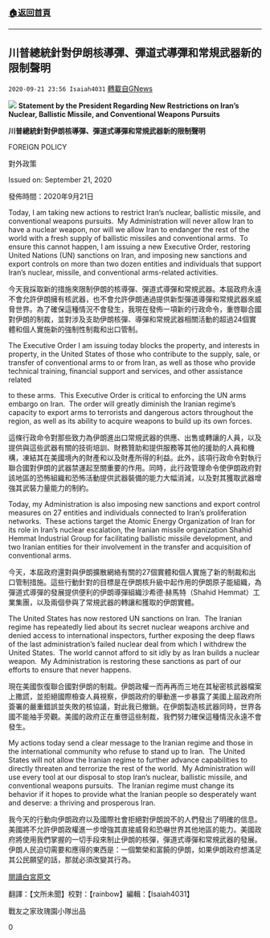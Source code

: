 ###  [:house:返回首頁](https://github.com/ourhimalayas/txt)
---

## 川普總統針對伊朗核導彈、彈道式導彈和常規武器新的限制聲明
`2020-09-21 23:56 Isaiah4031` [轉載自GNews](https://gnews.org/zh-hant/375750/)

![](https://s3.amazonaws.com/gnews-media-offload/wp-content/uploads/2020/09/21231908/WH-20200921-Iran-photo169.png)
**Statement by the President Regarding New Restrictions on Iran’s Nuclear, Ballistic Missile, and Conventional Weapons Pursuits**

**川普總統針對伊朗核導彈、彈道式導彈和常規武器新的限制聲明**

FOREIGN POLICY

對外政策

Issued on: September 21, 2020

發佈時間：2020年9月21日

Today, I am taking new actions to restrict Iran’s nuclear, ballistic missile, and conventional weapons pursuits.  My Administration will never allow Iran to have a nuclear weapon, nor will we allow Iran to endanger the rest of the world with a fresh supply of ballistic missiles and conventional arms.  To ensure this cannot happen, I am issuing a new Executive Order, restoring United Nations (UN) sanctions on Iran, and imposing new sanctions and export controls on more than two dozen entities and individuals that support Iran’s nuclear, missile, and conventional arms-related activities.

今天我採取新的措施來限制伊朗的核導彈、彈道式導彈和常規武器。本屆政府永遠不會允許伊朗擁有核武器，也不會允許伊朗通過提供新型彈道導彈和常規武器來威脅世界。為了確保這種情況不會發生，我現在發佈一項新的行政命令，重啓聯合國對伊朗的制裁，並對涉及支助伊朗核彈、導彈和常規武器相關活動的超過24個實體和個人實施新的強制性制裁和出口管制。

The Executive Order I am issuing today blocks the property, and interests in property, in the United States of those who contribute to the supply, sale, or transfer of conventional arms to or from Iran, as well as those who provide technical training, financial support and services, and other assistance related

to these arms.  This Executive Order is critical to enforcing the UN arms embargo on Iran.  The order will greatly diminish the Iranian regime’s capacity to export arms to terrorists and dangerous actors throughout the region, as well as its ability to acquire weapons to build up its own forces.

這條行政命令對那些致力為伊朗進出口常規武器的供應、出售或轉讓的人員，以及提供與這些武器有關的技術培訓、財務贊助和提供服務等其他的援助的人員和機構，凍結其在美國境內的財產和以及財產所得的利益。此外，該項行政命令對執行聯合國對伊朗的武器禁運起至關重要的作用。同時，此行政管理命令使伊朗政府對該地區的恐怖組織和恐怖活動提供武器裝備的能力大幅消減，以及對其獲取武器增強其武裝力量能力的制約。

Today, my Administration is also imposing new sanctions and export control measures on 27 entities and individuals connected to Iran’s proliferation networks.  These actions target the Atomic Energy Organization of Iran for its role in Iran’s nuclear escalation, the Iranian missile organization Shahid Hemmat Industrial Group for facilitating ballistic missile development, and two Iranian entities for their involvement in the transfer and acquisition of conventional arms.

今天，本屆政府還對與伊朗擴散網絡有關的27個實體和個人實施了新的制裁和出口管制措施。這些行動針對的目標是在伊朗核升級中起作用的伊朗原子能組織，為彈道式導彈的發展提供便利的伊朗導彈組織沙希德·赫馬特（Shahid Hemmat）工業集團，以及兩個參與了常規武器的轉讓和獲取的伊朗實體。

The United States has now restored UN sanctions on Iran.  The Iranian regime has repeatedly lied about its secret nuclear weapons archive and denied access to international inspectors, further exposing the deep flaws of the last administration’s failed nuclear deal from which I withdrew the United States.  The world cannot afford to sit idly by as Iran builds a nuclear weapon.  My Administration is restoring these sanctions as part of our efforts to ensure that never happens.

現在美國恢復聯合國對伊朗的制裁。伊朗政權一而再再而三地在其秘密核武器檔案上撒謊，並拒絕國際檢查人員視察，伊朗政府的舉動進一步暴露了美國上屆政府所簽署的嚴重錯誤並失敗的核協議，對此我已撤銷。在伊朗製造核武器同時，世界各國不能袖手旁觀。美國的政府正在重啓這些制裁，我們努力確保這種情況永遠不會發生。

My actions today send a clear message to the Iranian regime and those in the international community who refuse to stand up to Iran.  The United States will not allow the Iranian regime to further advance capabilities to directly threaten and terrorize the rest of the world.  My Administration will use every tool at our disposal to stop Iran’s nuclear, ballistic missile, and conventional weapons pursuits.  The Iranian regime must change its behavior if it hopes to provide what the Iranian people so desperately want and deserve: a thriving and prosperous Iran.

我今天的行動向伊朗政府以及國際社會拒絕對伊朗說不的人們發出了明確的信息。美國將不允許伊朗政權進一步增強其直接威脅和恐嚇世界其他地區的能力。美國政府將使用我們掌握的一切手段來制止伊朗的核彈，彈道式導彈和常規武器的發展。伊朗人民迫切需要和應得的東西是：一個繁榮和富饒的伊朗，如果伊朗政府想滿足其公民願望的話，那就必須改變其行為。

[閱讀白宮原文](https://www.whitehouse.gov/briefings-statements/statement-president-regarding-new-restrictions-irans-nuclear-ballistic-missile-conventional-weapons-pursuits/)

翻譯：【文所未聞】校對：【rainbow】編輯：【Isaiah4031】

戰友之家玫瑰園小隊出品

0
